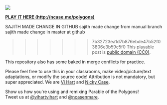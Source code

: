 ![](http://i.imgur.com/NcsRW1q.png)

**[PLAY IT HERE (http://ncase.me/polygons)](http://ncase.me/polygons)**

SAJITH MADE CHANGE IN GITHUB
sajith made change from manual branch
sajith made change in master at github
>>>>>>> 7b32723ea1d7b876ebde47b52f03806e3b59c5f0
This playable post is [public domain (CC0)](http://creativecommons.org/publicdomain/zero/1.0).

This repository also has some baked in merge conflicts for practice. 

Please feel free to use this in your classrooms,
make video/picture/text adaptations,
or modify the source code!
Attribution is not mandatory, but super appreciated.
We are [Vi Hart](http://vihart.com/) and [Nicky Case](http://ncase.me/).

Show us how you're using and remixing Parable of the Polygons!    
Tweet us at
[@vihartvihart](https://twitter.com/vihartvihart) and
[@ncasenmare](https://twitter.com/ncasenmare).
